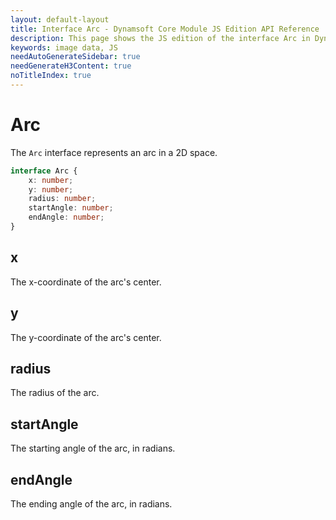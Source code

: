 ```yaml
---
layout: default-layout
title: Interface Arc - Dynamsoft Core Module JS Edition API Reference
description: This page shows the JS edition of the interface Arc in Dynamsoft Core Module.
keywords: image data, JS
needAutoGenerateSidebar: true
needGenerateH3Content: true
noTitleIndex: true
---
```


# Arc

The `Arc` interface represents an arc in a 2D space.

```typescript
interface Arc {
    x: number;
    y: number;
    radius: number;
    startAngle: number;
    endAngle: number;
} 
```

## x

The x-coordinate of the arc's center.

## y

The y-coordinate of the arc's center.

## radius

The radius of the arc.

## startAngle

The starting angle of the arc, in radians.

## endAngle

The ending angle of the arc, in radians.
